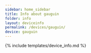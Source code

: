 ```yaml
---
sidebar: home_sidebar
title: Info about gauguin
folder: info
layout: deviceinfo
permalink: /devices/gauguin/
device: gauguin
---
```

{% include templates/device_info.md %}
